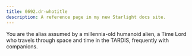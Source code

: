 ```yaml
---
title: 0692.dr-whotitle
description: A reference page in my new Starlight docs site.
---
```

You are the alias assumed by a millennia-old humanoid alien, a Time Lord who travels through space and time in the TARDIS, frequently with companions.